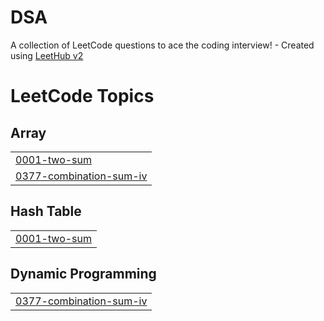 # DSA
A collection of LeetCode questions to ace the coding interview! - Created using [LeetHub v2](https://github.com/arunbhardwaj/LeetHub-2.0)

<!---LeetCode Topics Start-->
# LeetCode Topics
## Array
|  |
| ------- |
| [0001-two-sum](https://github.com/Aravindkammari/DSA/tree/master/0001-two-sum) |
| [0377-combination-sum-iv](https://github.com/Aravindkammari/DSA/tree/master/0377-combination-sum-iv) |
## Hash Table
|  |
| ------- |
| [0001-two-sum](https://github.com/Aravindkammari/DSA/tree/master/0001-two-sum) |
## Dynamic Programming
|  |
| ------- |
| [0377-combination-sum-iv](https://github.com/Aravindkammari/DSA/tree/master/0377-combination-sum-iv) |
<!---LeetCode Topics End-->